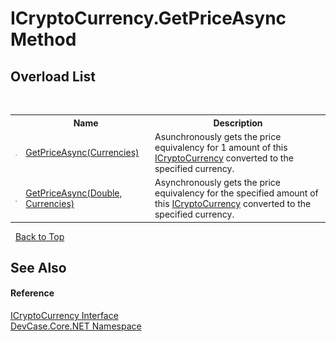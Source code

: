 # ICryptoCurrency.GetPriceAsync Method 
 


## Overload List
&nbsp;<table><tr><th></th><th>Name</th><th>Description</th></tr><tr><td>![Public method](media/pubmethod.gif "Public method")</td><td><a href="M_DevCase_Core_NET_ICryptoCurrency_GetPriceAsync">GetPriceAsync(Currencies)</a></td><td>
Asunchronously gets the price equivalency for 1 amount of this <a href="T_DevCase_Core_NET_ICryptoCurrency">ICryptoCurrency</a> converted to the specified currency.</td></tr><tr><td>![Public method](media/pubmethod.gif "Public method")</td><td><a href="M_DevCase_Core_NET_ICryptoCurrency_GetPriceAsync_1">GetPriceAsync(Double, Currencies)</a></td><td>
Asynchronously gets the price equivalency for the specified amount of this <a href="T_DevCase_Core_NET_ICryptoCurrency">ICryptoCurrency</a> converted to the specified currency.</td></tr></table>&nbsp;
<a href="#icryptocurrency.getpriceasync-method">Back to Top</a>

## See Also


#### Reference
<a href="T_DevCase_Core_NET_ICryptoCurrency">ICryptoCurrency Interface</a><br /><a href="N_DevCase_Core_NET">DevCase.Core.NET Namespace</a><br />